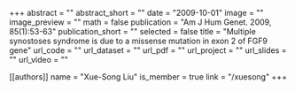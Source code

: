 +++
abstract = ""
abstract_short = ""
date = "2009-10-01"
image = ""
image_preview = ""
math = false
publication = "Am J Hum Genet. 2009, 85(1):53-63"
publication_short = ""
selected = false
title = "Multiple synostoses syndrome is due to a missense mutation in exon 2 of FGF9 gene"
url_code = ""
url_dataset = ""
url_pdf = ""
url_project = ""
url_slides = ""
url_video = ""

[[authors]]
    name = "Xue-Song Liu"
    is_member = true
    link = "/xuesong"
+++
